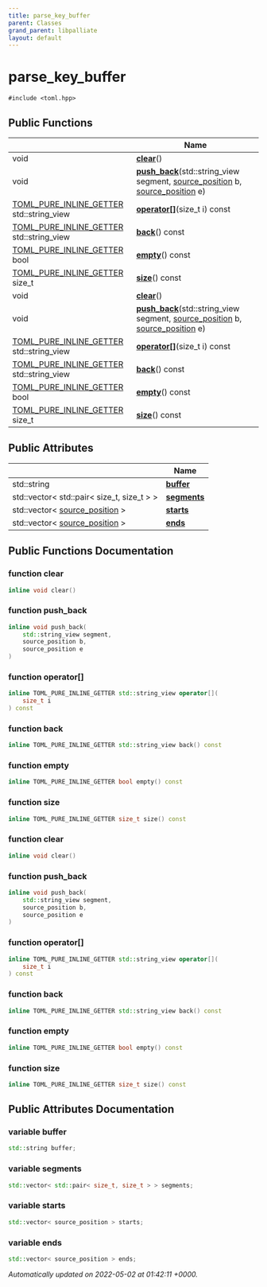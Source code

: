 ```yaml
---
title: parse_key_buffer
parent: Classes
grand_parent: libpalliate
layout: default
---
```


# parse_key_buffer






`#include <toml.hpp>`

## Public Functions

|                | Name           |
| -------------- | -------------- |
| void | **[clear](/libpalliate/generated/Classes/structparse__key__buffer#function-clear)**() |
| void | **[push_back](/libpalliate/generated/Classes/structparse__key__buffer#function-push-back)**(std::string_view segment, [source_position](/libpalliate/generated/Classes/structsource__position) b, [source_position](/libpalliate/generated/Classes/structsource__position) e) |
| [TOML_PURE_INLINE_GETTER](/libpalliate/generated/Files/toml_8hpp#define-toml-pure-inline-getter) std::string_view | **[operator[]](/libpalliate/generated/Classes/structparse__key__buffer#function-operator[])**(size_t i) const |
| [TOML_PURE_INLINE_GETTER](/libpalliate/generated/Files/toml_8hpp#define-toml-pure-inline-getter) std::string_view | **[back](/libpalliate/generated/Classes/structparse__key__buffer#function-back)**() const |
| [TOML_PURE_INLINE_GETTER](/libpalliate/generated/Files/toml_8hpp#define-toml-pure-inline-getter) bool | **[empty](/libpalliate/generated/Classes/structparse__key__buffer#function-empty)**() const |
| [TOML_PURE_INLINE_GETTER](/libpalliate/generated/Files/toml_8hpp#define-toml-pure-inline-getter) size_t | **[size](/libpalliate/generated/Classes/structparse__key__buffer#function-size)**() const |
| void | **[clear](/libpalliate/generated/Classes/structparse__key__buffer#function-clear)**() |
| void | **[push_back](/libpalliate/generated/Classes/structparse__key__buffer#function-push-back)**(std::string_view segment, [source_position](/libpalliate/generated/Classes/structsource__position) b, [source_position](/libpalliate/generated/Classes/structsource__position) e) |
| [TOML_PURE_INLINE_GETTER](/libpalliate/generated/Files/toml_8hpp#define-toml-pure-inline-getter) std::string_view | **[operator[]](/libpalliate/generated/Classes/structparse__key__buffer#function-operator[])**(size_t i) const |
| [TOML_PURE_INLINE_GETTER](/libpalliate/generated/Files/toml_8hpp#define-toml-pure-inline-getter) std::string_view | **[back](/libpalliate/generated/Classes/structparse__key__buffer#function-back)**() const |
| [TOML_PURE_INLINE_GETTER](/libpalliate/generated/Files/toml_8hpp#define-toml-pure-inline-getter) bool | **[empty](/libpalliate/generated/Classes/structparse__key__buffer#function-empty)**() const |
| [TOML_PURE_INLINE_GETTER](/libpalliate/generated/Files/toml_8hpp#define-toml-pure-inline-getter) size_t | **[size](/libpalliate/generated/Classes/structparse__key__buffer#function-size)**() const |

## Public Attributes

|                | Name           |
| -------------- | -------------- |
| std::string | **[buffer](/libpalliate/generated/Classes/structparse__key__buffer#variable-buffer)**  |
| std::vector< std::pair< size_t, size_t > > | **[segments](/libpalliate/generated/Classes/structparse__key__buffer#variable-segments)**  |
| std::vector< [source_position](/libpalliate/generated/Classes/structsource__position) > | **[starts](/libpalliate/generated/Classes/structparse__key__buffer#variable-starts)**  |
| std::vector< [source_position](/libpalliate/generated/Classes/structsource__position) > | **[ends](/libpalliate/generated/Classes/structparse__key__buffer#variable-ends)**  |

## Public Functions Documentation

### function clear

```cpp
inline void clear()
```


### function push_back

```cpp
inline void push_back(
    std::string_view segment,
    source_position b,
    source_position e
)
```


### function operator[]

```cpp
inline TOML_PURE_INLINE_GETTER std::string_view operator[](
    size_t i
) const
```


### function back

```cpp
inline TOML_PURE_INLINE_GETTER std::string_view back() const
```


### function empty

```cpp
inline TOML_PURE_INLINE_GETTER bool empty() const
```


### function size

```cpp
inline TOML_PURE_INLINE_GETTER size_t size() const
```


### function clear

```cpp
inline void clear()
```


### function push_back

```cpp
inline void push_back(
    std::string_view segment,
    source_position b,
    source_position e
)
```


### function operator[]

```cpp
inline TOML_PURE_INLINE_GETTER std::string_view operator[](
    size_t i
) const
```


### function back

```cpp
inline TOML_PURE_INLINE_GETTER std::string_view back() const
```


### function empty

```cpp
inline TOML_PURE_INLINE_GETTER bool empty() const
```


### function size

```cpp
inline TOML_PURE_INLINE_GETTER size_t size() const
```


## Public Attributes Documentation

### variable buffer

```cpp
std::string buffer;
```


### variable segments

```cpp
std::vector< std::pair< size_t, size_t > > segments;
```


### variable starts

```cpp
std::vector< source_position > starts;
```


### variable ends

```cpp
std::vector< source_position > ends;
```



_Automatically updated on 2022-05-02 at 01:42:11 +0000._